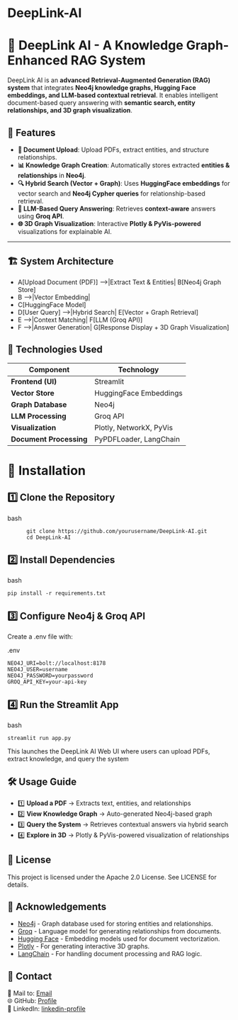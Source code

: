 # DeepLink-AI

# 🚀 DeepLink AI - A Knowledge Graph-Enhanced RAG System  

DeepLink AI is an **advanced Retrieval-Augmented Generation (RAG) system** that integrates **Neo4j knowledge graphs, Hugging Face embeddings, and LLM-based contextual retrieval**. It enables intelligent document-based query answering with **semantic search, entity relationships, and 3D graph visualization**.

## 📌 Features  

- **📄 Document Upload**: Upload PDFs, extract entities, and structure relationships.  
- **📊 Knowledge Graph Creation**: Automatically stores extracted **entities & relationships** in **Neo4j**.  
- **🔍 Hybrid Search (Vector + Graph)**: Uses **HuggingFace embeddings** for vector search and **Neo4j Cypher queries** for relationship-based retrieval.  
- **📝 LLM-Based Query Answering**: Retrieves **context-aware** answers using **Groq API**.  
- **🌐 3D Graph Visualization**: Interactive **Plotly & PyVis-powered** visualizations for explainable AI.  

---

## 🏗️ System Architecture  

   - A[Upload Document (PDF)] -->|Extract Text & Entities| B[Neo4j Graph Store]
   - B -->|Vector Embedding|
   - C[HuggingFace Model]
   - D[User Query] -->|Hybrid Search| E[Vector + Graph Retrieval]
   - E -->|Context Matching| F[LLM (Groq API)]
   - F -->|Answer Generation| G[Response Display + 3D Graph Visualization]


## 🔧 Technologies Used
|     **Component**	         |      **Technology**       |
|----------------------------|---------------------------|
|    **Frontend (UI)**	     |        Streamlit          |
|    **Vector Store**        |	 HuggingFace Embeddings  |
|   **Graph Database**	     |         Neo4j             |
|   **LLM Processing**	     |        Groq API           |
|   **Visualization**	       |  Plotly, NetworkX, PyVis  |
|   **Document Processing**  |	PyPDFLoader, LangChain   |



# 🚀 Installation
## 1️⃣ Clone the Repository
  bash
          
          git clone https://github.com/yourusername/DeepLink-AI.git
          cd DeepLink-AI

## 2️⃣ Install Dependencies
bash

    pip install -r requirements.txt

## 3️⃣ Configure Neo4j & Groq API
Create a .env file with:

.env

    NEO4J_URI=bolt://localhost:8178
    NEO4J_USER=username
    NEO4J_PASSWORD=yourpassword
    GROQ_API_KEY=your-api-key

## 4️⃣ Run the Streamlit App
bash

    streamlit run app.py
This launches the DeepLink AI Web UI where users can upload PDFs, extract knowledge, and query the system

## 🛠️ Usage Guide
- 1️⃣ **Upload a PDF** → Extracts text, entities, and relationships
- 2️⃣ **View Knowledge Graph** → Auto-generated Neo4j-based graph
- 3️⃣ **Query the System** → Retrieves contextual answers via hybrid search
- 4️⃣ **Explore in 3D** → Plotly & PyVis-powered visualization of relationships

## 📜 License

This project is licensed under the Apache 2.0 License. See LICENSE for details.

## 🤝 Acknowledgements

- [Neo4j](https://neo4j.com/) - Graph database used for storing entities and relationships.
- [Groq](https://www.groq.com/) - Language model for generating relationships from documents.
- [Hugging Face](https://huggingface.co/) - Embedding models used for document vectorization.
- [Plotly](https://plotly.com/) - For generating interactive 3D graphs.
- [LangChain](https://www.langchain.com/) - For handling document processing and RAG logic.

## 💬 Contact  

📩 Mail  to: [Email](mailto:kafeel17kamran@gmail.com)  
🌐 GitHub: [Profile](https://github.com/kafeelkamran)  
🚀 LinkedIn: [linkedin-profile](https://www.linkedin.com/in/kafeel-kamran-ahmed-8a05792a1/)
